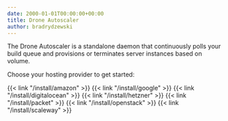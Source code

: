 ```yaml
---
date: 2000-01-01T00:00:00+00:00
title: Drone Autoscaler
author: bradrydzewski
---
```


The Drone Autoscaler is a standalone daemon that continuously polls your build queue and provisions or terminates server instances based on volume.

Choose your hosting provider to get started:

{{< link "/install/amazon" >}}
{{< link "/install/google" >}}
{{< link "/install/digitalocean" >}}
{{< link "/install/hetzner" >}}
{{< link "/install/packet" >}}
{{< link "/install/openstack" >}}
{{< link "/install/scaleway" >}}
